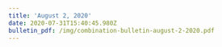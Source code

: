 ```yaml
---
title: 'August 2, 2020'
date: 2020-07-31T15:40:45.980Z
bulletin_pdf: /img/combination-bulletin-august-2-2020.pdf
---
```


